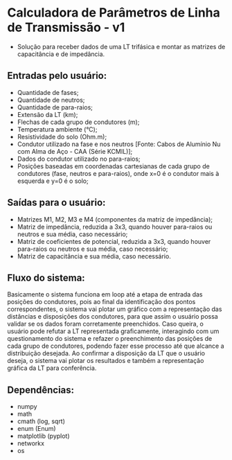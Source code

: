 # Calculadora de Parâmetros de Linha de Transmissão - v1

- Solução para receber dados de uma LT trifásica e montar as matrizes de capacitância e de impedância.

## Entradas pelo usuário:
- Quantidade de fases;
- Quantidade de neutros;
- Quantidade de para-raios;
- Extensão da LT (km);
- Flechas de cada grupo de condutores (m);
- Temperatura ambiente (°C);
- Resistividade do solo (Ohm.m);
- Condutor utilizado na fase e nos neutros [Fonte: Cabos de Alumínio Nu com Alma de Aço - CAA (Série KCMIL)];
- Dados do condutor utilizado no para-raios;
- Posições baseadas em coordenadas cartesianas de cada grupo de condutores (fase, neutros e para-raios), onde x=0 é o condutor mais à esquerda e y=0 é o solo;

## Saídas para o usuário:
- Matrizes M1, M2, M3 e M4 (componentes da matriz de impedância);
- Matriz de impedância, reduzida a 3x3, quando houver para-raios ou neutros e sua média, caso necessário;
- Matriz de coeficientes de potencial, reduzida a 3x3, quando houver para-raios ou neutros e sua média, caso necessário;
- Matriz de capacitância e sua média, caso necessário.

## Fluxo do sistema:
Basicamente o sistema funciona em loop até a etapa de entrada das posições do condutores, pois ao final da identificação dos pontos correspondentes, o sistema vai plotar um gráfico com a representação das distâncias e disposições dos condutores, para que assim o usuário possa validar se os dados foram corretamente preenchidos. Caso queira, o usuário pode refutar a LT representada graficamente, interagindo com um questionamento do sistema e refazer o preenchimento das posições de cada grupo de condutores, podendo fazer esse processo até que alcance a distribuição desejada. Ao confirmar a disposição da LT que o usuário deseja, o sistema vai plotar os resultados e também a representação gráfica da LT para conferência.

## Dependências:
- numpy
- math
- cmath (log, sqrt)
- enum (Enum)
- matplotlib (pyplot)
- networkx
- os
